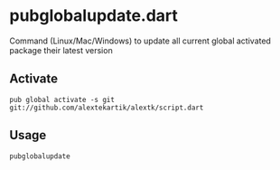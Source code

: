 # pubglobalupdate.dart

Command (Linux/Mac/Windows) to update all current global activated package their latest version

## Activate

````
pub global activate -s git git://github.com/alextekartik/alextk/script.dart
````

## Usage

````
pubglobalupdate
````